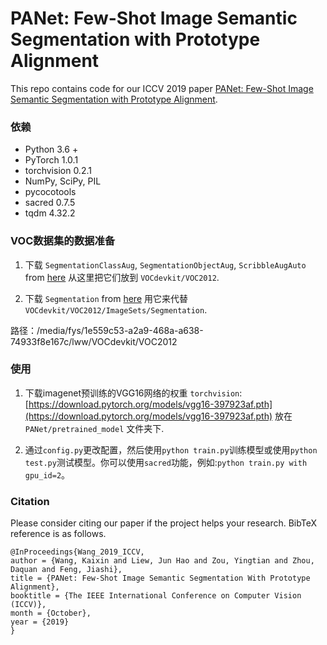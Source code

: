 # PANet: Few-Shot Image Semantic Segmentation with Prototype Alignment

This repo contains code for our ICCV 2019 paper [PANet: Few-Shot Image Semantic Segmentation with Prototype Alignment](https://arxiv.org/abs/1908.06391).

### 依赖

* Python 3.6 +
* PyTorch 1.0.1
* torchvision 0.2.1
* NumPy, SciPy, PIL
* pycocotools
* sacred 0.7.5
* tqdm 4.32.2

### VOC数据集的数据准备

1. 下载 `SegmentationClassAug`, `SegmentationObjectAug`, `ScribbleAugAuto` from [here](https://drive.google.com/drive/folders/1N00R9m9qe2rKZChZ8N7Hib_HR2HGtXHp?usp=sharing) 从这里把它们放到 `VOCdevkit/VOC2012`.

2. 下载 `Segmentation` from [here](https://drive.google.com/drive/folders/1N00R9m9qe2rKZChZ8N7Hib_HR2HGtXHp?usp=sharing) 用它来代替 `VOCdevkit/VOC2012/ImageSets/Segmentation`.

路径：/media/fys/1e559c53-a2a9-468a-a638-74933f8e167c/lww/VOCdevkit/VOC2012

### 使用

1. 下载imagenet预训练的VGG16网络的权重 
`torchvision`: [https://download.pytorch.org/models/vgg16-397923af.pth](https://download.pytorch.org/models/vgg16-397923af.pth) 放在 `PANet/pretrained_model` 文件夹下.

2. 通过`config.py`更改配置，然后使用`python train.py`训练模型或使用`python test.py`测试模型。你可以使用`sacred`功能，例如:`python train.py with gpu_id=2`。

### Citation
Please consider citing our paper if the project helps your research. BibTeX reference is as follows.
```
@InProceedings{Wang_2019_ICCV,
author = {Wang, Kaixin and Liew, Jun Hao and Zou, Yingtian and Zhou, Daquan and Feng, Jiashi},
title = {PANet: Few-Shot Image Semantic Segmentation With Prototype Alignment},
booktitle = {The IEEE International Conference on Computer Vision (ICCV)},
month = {October},
year = {2019}
}
```
